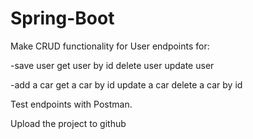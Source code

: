 # Spring-Boot 




Make CRUD functionality for User endpoints for:

-save user get user by id delete user update user

-add a car get a car by id update a car delete a car by id

Test endpoints with Postman.

Upload the project to github 
